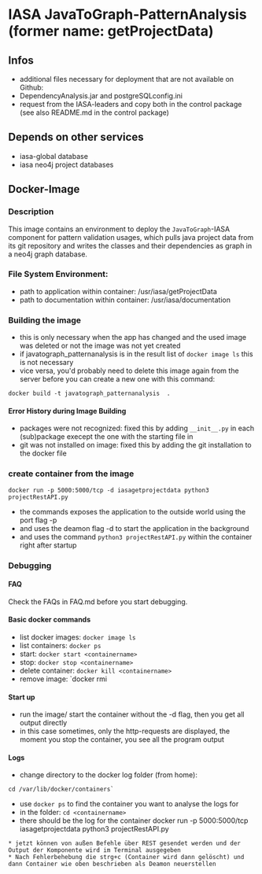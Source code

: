 # IASA JavaToGraph-PatternAnalysis (former name: getProjectData)

## Infos 
* additional files necessary for deployment that are not available on Github: 
* DependencyAnalysis.jar and postgreSQLconfig.ini
* request from the IASA-leaders and copy both in the control package (see also README.md in the control package)

## Depends on other services
* iasa-global database
* iasa neo4j project databases

## Docker-Image 
### Description
This image contains an environment to deploy the `JavaToGraph`-IASA component for pattern validation usages, which pulls java project data from its git repository and writes the classes and their dependencies as graph in a neo4j graph database.

### File System Environment:
* path to application within container: /usr/iasa/getProjectData
* path to documentation within container: /usr/iasa/documentation

### Building the image
* this is only necessary when the app has changed and the used image was deleted or not the image was not yet created
* if javatograph_patternanalysis is in the result list of `docker image ls` this is not necessary
* vice versa, you'd probably need to delete this image again from the server before you can create a new one with this command:  
```
docker build -t javatograph_patternanalysis  .
```
#### Error History during Image Building 
* packages were not recognized: fixed this by adding `__init__.py` in each (sub)package execept the one with the starting file in
* git was not installed on image: fixed this by adding the git installation to the docker file

### create container from the image 

```
docker run -p 5000:5000/tcp -d iasagetprojectdata python3 projectRestAPI.py
```

* the commands exposes the application to the outside world using the port flag -p 
* and uses the deamon flag -d to start the application in the background 
* and uses the command `python3 projectRestAPI.py` within the container right after startup 

### Debugging 
#### FAQ 
Check the FAQs in FAQ.md before you start debugging.

#### Basic docker commands
* list docker images: `docker image ls`
* list containers: `docker ps`
* start: `docker start <containername>`
* stop: `docker stop <containername>`
* delete container: `docker kill <containername>`
* remove image: `docker rmi <imagename>

#### Start up 
* run the image/ start the container without the -d flag, then you get all output directly 
* in this case sometimes, only the http-requests are displayed, the moment you stop the container, you see all the program output

#### Logs 
* change directory to the docker log folder (from home): 
```
cd /var/lib/docker/containers`
```
* use `docker ps` to find the container you want to analyse the logs for
* in the folder: `cd <containername>`
* there should be the log for the container 
docker run -p 5000:5000/tcp iasagetprojectdata python3 projectRestAPI.py
```
* jetzt können von außen Befehle über REST gesendet werden und der Output der Komponente wird im Terminal ausgegeben 
* Nach Fehlerbehebung die strg+c (Container wird dann gelöscht) und dann Container wie oben beschrieben als Deamon neuerstellen 

